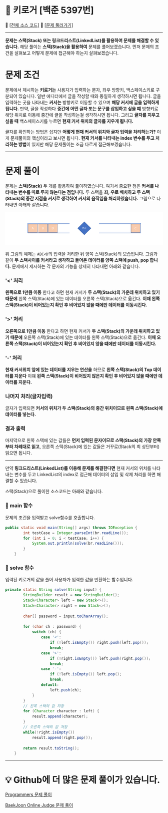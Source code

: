 # :page_facing_up: 키로거 [백준 5397번]

:link: [[전체 소스 코드]](https://github.com/seungrokoh/Beakjoon_OnlineJudge/blob/master/%235397/5397.java)
:link: [[문제 풀러가기]](https://www.acmicpc.net/problem/5397)
***

__문제는 스택(Stack) 또는 링크드리스트(LinkedList)를 활용하여 문제를 해결할 수 있습니다.__ 해당 풀이는 **스택(Stack)을 활용하여** 문제를 풀어보겠습니다. 먼저 문제의 조건을 살펴보고 어떻게 문제에 접근해야 하는지 살펴보겠습니다.

# 문제 조건
문제에서 제시하는 **키로거는** 사용자가 입력하는 문자, 좌우 방향키, 백스페이스키로 구분되어 있습니다. 일반 에디터에서 글을 작성할 때와 동일하게 생각하시면 됩니다. 글을 입력하는 곳을 나타내는 **커서는** 방향키로 이동할 수 있으며 **해당 커서에 글을 입력하게 됩니다.** 만약, 글을 작성하다 **중간에 어떤 글자 또는 문구를 삽입하고 싶을 떄** 방향키로 해당 위치로 이동해 중간에 글을 작성하는걸 생각하시면 됩니다. 그리고 **글자를 지우고 싶을 때** 백스페이스키를 누르면 **현재 커서 위치의 글자를 지우게 됩니다.**

글자를 확인하는 방법은 쉽지만 **어떻게 현재 커서의 위치와 글자 입력을 처리하는가?** 이게 문제풀이의 핵심이라고 보시면 됩니다. **현재 커서를 나타내는 index 변수를 두고 처리하는 방법**이 있지만 해당 문제풀이는 조금 다르게 접근해보겠습니다.
***
# 문제 풀이
문제는 **스택(Stack)** 두 개를 활용하여 풀이하였습니다. 여기서 중요한 점은 **커서를 나타내는 변수를 따로 두지 않는다는 점입니다.** 두 스택을 **좌, 우로 배치하고 두 스택(Stack)의 중간 지점을 커서로 생각하여 커서의 움직임을 처리하였습니다.** 그림으로 나타내면 아래와 같습니다.

![Stack](./images/image01.PNG)

위 그림의 예제는 `ABC<D`의 입력을 처리한 뒤 양쪽 스택(Stack)의 모습입니다. 그림과 같이 **두 스택사이를 커서라고 생각하고 들어온 데이터를 양쪽 스택에 push, pop 합니다.** 문제에서 제시하는 각 문자의 기능을 상세히 나타내면 아래와 같습니다.

### '<' 처리
**왼쪽으로 1만큼 이동** 한다고 하면 현재 커서가 **두 스택(Stack)의 가운데 위치하고 있기 때문에** 왼쪽 스택(Stack)에 있는 데이터를 오른쪽 스택(Stack)으로 옮긴다. **이때 왼쪽 스택(Stack)이 비어있는지 확인 후 비어있지 않을 때에만 데이터를 이동시킨다.**

### '>' 처리
**오른쪽으로 1만큼 이동** 한다고 하면 현재 커서가 **두 스택(Stack)의 가운데 위치하고 있기 때문에** 오른쪽 스택(Stack)에 있는 데이터를 왼쪽 스택(Stack)으로 옮긴다. **이때 오른쪽 스택(Stack)이 비어있는지 확인 후 비어있지 않을 떄에만 데이터를 이동시킨다.**

### '-' 처리
**현재 커서위치 앞에 있는 데이터를 지우는 연산을** 하므로 **왼쪽 스택(Stack)의 Top 데이터를 지운다** 이떄 **왼쪽 스택(Stack)이 비어있지 않은지 확인 후 비어있지 않을 때에만 데이터를 지운다.**

### 나머지 처리(글자입력)
글자가 입력되면 **커서의 위치가 두 스택(Stack)의 중간 위치이므로 왼쪽 스택(Stack)에 데이터를 넣는다.**

### 결과 출력
마지막으로 왼쪽 스택에 있는 값들은 **먼저 입력된 문자이므로 스택(Stack)의 가장 안쪽부터 차례대로 읽고**, 오른쪽 스택(Stack)에 있는 값들은 거꾸로(Stack의 최 상단부터) 읽으면 됩니다.

***
만약 **링크드리스트(LinkedList)를 이용해 문제를 해결한다면** 현재 커서의 위치를 나타내는 변수를 두고 LinkedList의 index로 접근해 데이터의 삽입 및 삭제 처리를 하면 해결할 수 있습니다.

스택(Stack)으로 풀이한 소스코드는 아래와 같습니다.


### __:seedling: main 함수__
문제의 조건을 입력받고 solve함수를 호출합니다.
```java
public static void main(String[] args) throws IOException {
        int testCase = Integer.parseInt(br.readLine());
        for (int i = 0; i < testCase; i++) {
            System.out.println(solve(br.readLine()));
        }
    }
```
### __:seedling: solve 함수__
입력된 키로거의 값을 풀어 사용자가 입력한 값을 반환하는 함수입니다.
```java
private static String solve(String input) {
        StringBuilder result = new StringBuilder();
        Stack<Character> left = new Stack<>();
        Stack<Character> right = new Stack<>();

        char[] password = input.toCharArray();

        for (char ch : password) {
            switch (ch) {
                case '<':
                    if (!left.isEmpty()) right.push(left.pop());
                    break;
                case '>':
                    if (!right.isEmpty()) left.push(right.pop());
                    break;
                case '-':
                    if (!left.isEmpty()) left.pop();
                    break;
                default:
                    left.push(ch);
            }
        }
        // 왼쪽 스택의 값 저장
        for (Character character : left) {
            result.append(character);
        }
        // 오른쪽 스택의 값 저장
        while(!right.isEmpty())
            result.append(right.pop());

        return result.toString();
    }
```

***
# __:bulb: Github에 더 많은 문제 풀이가 있습니다.__
[Programmers 문제 풀이 ](https://github.com/seungrokoh/TIL/Algorithm)

[BaekJoon Online Judge 문제 풀이](https://github.com/seungrokoh/Beakjoon_OnlineJudge)
